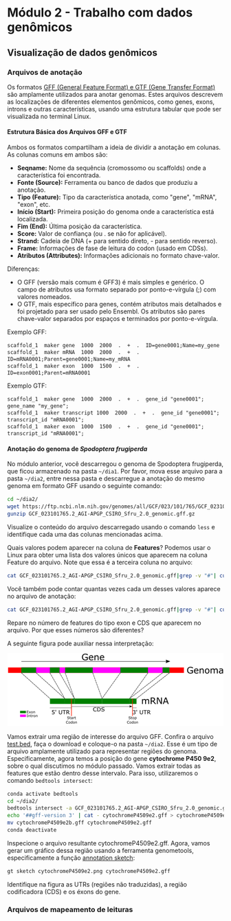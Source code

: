# Módulo 2 - Trabalho com dados genômicos


## Visualização de dados genômicos

### Arquivos de anotação

Os formatos [GFF (General Feature Format) e GTF (Gene Transfer Format)](https://www.ensembl.org/info/website/upload/gff.html) são amplamente utilizados para anotar genomas. Estes arquivos descrevem as localizações de diferentes elementos genômicos, como genes, exons, introns e outras características, usando uma estrutura tabular que pode ser visualizada no terminal Linux.

#### Estrutura Básica dos Arquivos GFF e GTF

Ambos os formatos compartilham a ideia de dividir a anotação em colunas. As colunas comuns em ambos são:

- **Seqname:** Nome da sequência (cromossomo ou scaffolds) onde a característica foi encontrada.
- **Fonte (Source):** Ferramenta ou banco de dados que produziu a anotação.
- **Tipo (Feature):** Tipo da característica anotada, como "gene", "mRNA", "exon", etc.
- **Início (Start):** Primeira posição do genoma onde a característica está localizada.
- **Fim (End):** Última posição da característica.
- **Score:** Valor de confiança (ou . se não for aplicável).
- **Strand:** Cadeia de DNA (+ para sentido direto, - para sentido reverso).
- **Frame:** Informações de fase de leitura do codon (usado em CDSs).
- **Atributos (Attributes):** Informações adicionais no formato chave-valor.

Diferenças:
- O GFF (versão mais comum é GFF3) é mais simples e genérico. O campo de atributos usa formato separado por ponto-e-vírgula (;) com valores nomeados.
- O GTF, mais específico para genes, contém atributos mais detalhados e foi projetado para ser usado pelo Ensembl. Os atributos são pares chave-valor separados por espaços e terminados por ponto-e-vírgula.

Exemplo GFF:

```
scaffold_1  maker gene  1000  2000  .  +  .  ID=gene0001;Name=my_gene
scaffold_1  maker mRNA  1000  2000  .  +  .  ID=mRNA0001;Parent=gene0001;Name=my_mRNA
scaffold_1  maker exon  1000  1500  .  +  .  ID=exon0001;Parent=mRNA0001

```

Exemplo GTF:

```
scaffold_1  maker gene  1000  2000  .  +  .  gene_id "gene0001"; gene_name "my_gene";
scaffold_1  maker transcript 1000  2000  .  +  .  gene_id "gene0001"; transcript_id "mRNA0001";
scaffold_1  maker exon  1000  1500  .  +  .  gene_id "gene0001"; transcript_id "mRNA0001";

```

#### Anotação do genoma de _Spodoptera frugiperda_

No módulo anterior, você descarregou o genoma de Spodoptera frugiperda, que ficou armazenado na pasta `~/dia1`. Por favor, mova esse arquivo para a pasta `~/dia2`, entre nessa pasta e descarregue a anotação do mesmo genoma em formato GFF usando o seguinte comando:

```bash
cd ~/dia2/
wget https://ftp.ncbi.nlm.nih.gov/genomes/all/GCF/023/101/765/GCF_023101765.2_AGI-APGP_CSIRO_Sfru_2.0/GCF_023101765.2_AGI-APGP_CSIRO_Sfru_2.0_genomic.gff.gz
gunzip GCF_023101765.2_AGI-APGP_CSIRO_Sfru_2.0_genomic.gff.gz
```

Visualize o conteúdo do arquivo descarregado usando o comando `less` e identifique cada uma das colunas mencionadas acima.

Quais valores podem aparecer na coluna de **Features**? Podemos usar o Linux para obter uma lista dos valores únicos que aparecem na coluna Feature do arquivo. Note que essa é a terceira coluna no arquivo:

```bash
cat GCF_023101765.2_AGI-APGP_CSIRO_Sfru_2.0_genomic.gff|grep -v "#"| cut -f 3|sort -u
```

Você também pode contar quantas vezes cada um desses valores aparece no arquivo de anotação:

```bash
cat GCF_023101765.2_AGI-APGP_CSIRO_Sfru_2.0_genomic.gff|grep -v "#"| cut -f 3|sort | uniq -c
```

Repare no número de features do tipo exon e CDS que aparecem no arquivo. Por que esses números são diferentes?

A seguinte figura pode auxiliar nessa interpretação:

![Eukaryotic gene](../Figs/EukaryoticGene.png)

Vamos extrair uma região de interesse do arquivo GFF. Confira o arquivo [test.bed](files/test.bed), faça o download e coloque-o na pasta `~/dia2`. Esse é um tipo de arquivo amplamente utilizado para representar regiões do genoma. Especificamente, agora temos a posição do gene **cytochrome P450 9e2**, sobre o qual discutimos no módulo passado. Vamos extrair todas as features que estão dentro desse intervalo. Para isso, utilizaremos o comando `bedtools intersect`:


```bash
conda activate bedtools
cd ~/dia2/
bedtools intersect -a GCF_023101765.2_AGI-APGP_CSIRO_Sfru_2.0_genomic.gff -b extGenoBioinfo/modulos/files/test.bed > cytochromeP4509e2.gff
echo '##gff-version 3' | cat - cytochromeP4509e2.gff > cytochromeP4509e2b.gff
mv cytochromeP4509e2b.gff cytochromeP4509e2.gff
conda deactivate
```

Inspecione o arquivo resultante cytochromeP4509e2.gff. Agora, vamos gerar um gráfico dessa região usando a ferramenta genometools, especificamente a função [annotation sketch](https://genometools.org/annotationsketch.html):
    
```bash
gt sketch cytochromeP4509e2.png cytochromeP4509e2.gff
```

Identifique na figura as UTRs (regiões não traduzidas), a região codificadora (CDS) e os éxons do gene.

### Arquivos de mapeamento de leituras
